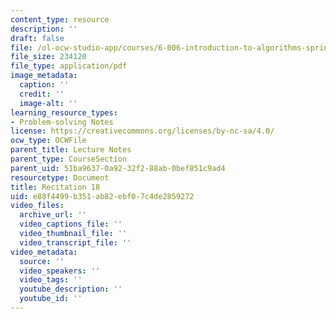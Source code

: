 ```yaml
---
content_type: resource
description: ''
draft: false
file: /ol-ocw-studio-app/courses/6-006-introduction-to-algorithms-spring-2020/e88f4499b351ab82ebf07c4de2859272_MIT6_006S20_r18.pdf
file_size: 234120
file_type: application/pdf
image_metadata:
  caption: ''
  credit: ''
  image-alt: ''
learning_resource_types:
- Problem-solving Notes
license: https://creativecommons.org/licenses/by-nc-sa/4.0/
ocw_type: OCWFile
parent_title: Lecture Notes
parent_type: CourseSection
parent_uid: 51ba9637-0a92-32f2-88ab-0bef851c9ad4
resourcetype: Document
title: Recitation 18
uid: e88f4499-b351-ab82-ebf0-7c4de2859272
video_files:
  archive_url: ''
  video_captions_file: ''
  video_thumbnail_file: ''
  video_transcript_file: ''
video_metadata:
  source: ''
  video_speakers: ''
  video_tags: ''
  youtube_description: ''
  youtube_id: ''
---
```

